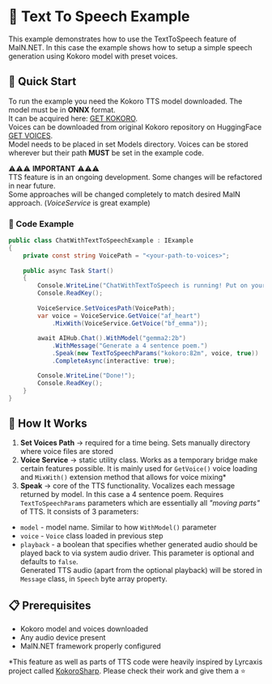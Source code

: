 # 📢 Text To Speech Example

This example demonstrates how to use the TextToSpeech feature of MaIN.NET. In this case the example shows how to setup a simple speech generation using Kokoro model with preset voices.

## 🚀 Quick Start

To run the example you need the Kokoro TTS model downloaded. The model must be in <b>ONNX</b> format. 
<br>It can be acquired here: <a href="https://github.com/taylorchu/kokoro-onnx/releases/download/v0.2.0/kokoro.onnx">GET KOKORO</a>. <br>Voices can be downloaded from original Kokoro repository on HuggingFace <a href="https://huggingface.co/hexgrad/Kokoro-82M/tree/main/voices">GET VOICES</a>.
<br>Model needs to be placed in set Models directory. Voices can be stored wherever but their path <b>MUST</b> be set in the example code.

⚠️⚠️⚠️ <b>IMPORTANT</b> ⚠️⚠️⚠️
<br>TTS feature is in an ongoing development. Some changes will be refactored in near future.
<br>Some approaches will be changed completely to match desired MaIN approach. (<i>VoiceService</i> is great example)

### 📝 Code Example
```csharp
public class ChatWithTextToSpeechExample : IExample
{
    private const string VoicePath = "<your-path-to-voices>";
    
    public async Task Start()
    {
        Console.WriteLine("ChatWithTextToSpeech is running! Put on your headphones and press any key.");
        Console.ReadKey();
        
        VoiceService.SetVoicesPath(VoicePath);
        var voice = VoiceService.GetVoice("af_heart")
            .MixWith(VoiceService.GetVoice("bf_emma"));
        
        await AIHub.Chat().WithModel("gemma2:2b")
            .WithMessage("Generate a 4 sentence poem.")
            .Speak(new TextToSpeechParams("kokoro:82m", voice, true))
            .CompleteAsync(interactive: true);

        Console.WriteLine("Done!");
        Console.ReadKey();
    }
}
```

## 🔹 How It Works

1. **Set Voices Path** → required for a time being. Sets manually directory where voice files are stored
2. **Voice Service** → static utility class. Works as a temporary bridge make certain features possible. It is mainly used for `GetVoice()` voice loading and `MixWith()` extension method that allows for voice mixing*
3. **Speak** → core of the TTS functionality. Vocalizes each message returned by model. In this case a 4 sentence poem. Requires `TextToSpeechParams` parameters which are essentially all <i>"moving parts"</i> of TTS. It consists of 3 parameters: 
- `model` - model name. Similar to how `WithModel()` parameter
- `voice` - `Voice` class loaded in previous step
- `playback` - a boolean that specifies whether generated audio should be played back to via system audio driver. This parameter is optional and defaults to `false`.
<br>Generated TTS audio (apart from the optional playback) will be stored in `Message` class, in `Speech` byte array property.

## 📋 Prerequisites

- Kokoro model and voices downloaded
- Any audio device present
- MaIN.NET framework properly configured

*This feature as well as parts of TTS code were heavily inspired by Lyrcaxis project called <a href="https://github.com/Lyrcaxis/KokoroSharp">KokoroSharp</a>. Please check their work and give them a ⭐